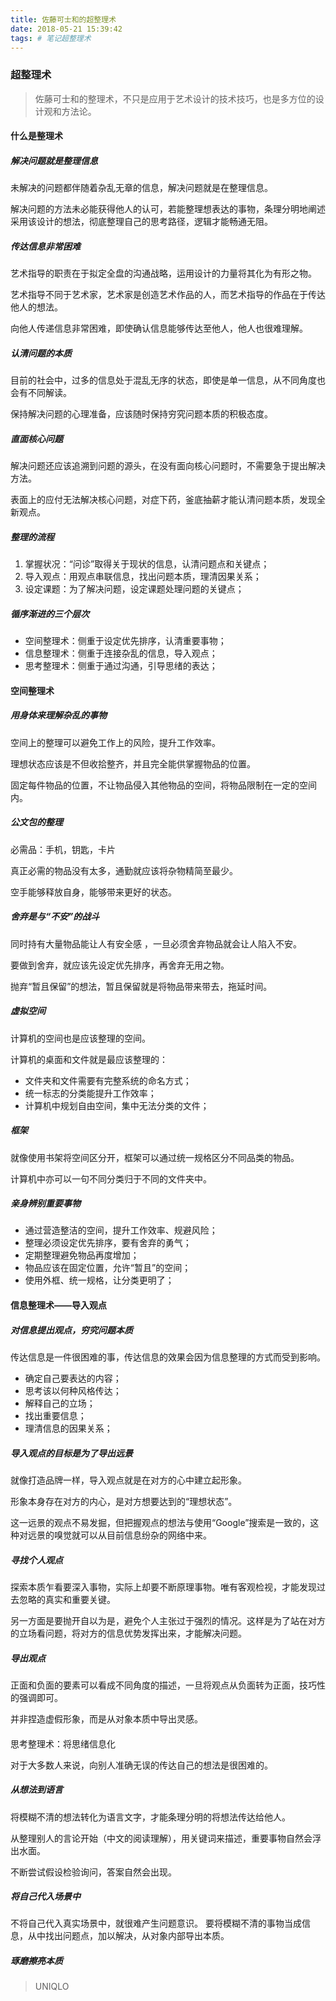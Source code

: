 ```yaml
---
title: 佐藤可士和的超整理术
date: 2018-05-21 15:39:42
tags: # 笔记超整理术
---
```


### 超整理术

> 佐藤可士和的整理术，不只是应用于艺术设计的技术技巧，也是多方位的设计观和方法论。



<!--more-->



#### 什么是整理术

##### 解决问题就是整理信息

未解决的问题都伴随着杂乱无章的信息，解决问题就是在整理信息。

解决问题的方法未必能获得他人的认可，若能整理想表达的事物，条理分明地阐述采用该设计的想法，彻底整理自己的思考路径，逻辑才能畅通无阻。

##### 传达信息非常困难

艺术指导的职责在于拟定全盘的沟通战略，运用设计的力量将其化为有形之物。

艺术指导不同于艺术家，艺术家是创造艺术作品的人，而艺术指导的作品在于传达他人的想法。

向他人传递信息非常困难，即使确认信息能够传达至他人，他人也很难理解。

##### 认清问题的本质

目前的社会中，过多的信息处于混乱无序的状态，即使是单一信息，从不同角度也会有不同解读。

保持解决问题的心理准备，应该随时保持穷究问题本质的积极态度。

##### 直面核心问题

解决问题还应该追溯到问题的源头，在没有面向核心问题时，不需要急于提出解决方法。

表面上的应付无法解决核心问题，对症下药，釜底抽薪才能认清问题本质，发现全新观点。

##### 整理的流程

1. 掌握状况：“问诊”取得关于现状的信息，认清问题点和关键点；
2. 导入观点：用观点串联信息，找出问题本质，理清因果关系；
3. 设定课题：为了解决问题，设定课题处理问题的关键点；

##### 循序渐进的三个层次

- 空间整理术：侧重于设定优先排序，认清重要事物；
- 信息整理术：侧重于连接杂乱的信息，导入观点；
- 思考整理术：侧重于通过沟通，引导思绪的表达；

#### 空间整理术

##### 用身体来理解杂乱的事物

空间上的整理可以避免工作上的风险，提升工作效率。

理想状态应该是不但收拾整齐，并且完全能供掌握物品的位置。

固定每件物品的位置，不让物品侵入其他物品的空间，将物品限制在一定的空间内。

##### 公文包的整理

必需品：手机，钥匙，卡片

真正必需的物品没有太多，通勤就应该将杂物精简至最少。

空手能够释放自身，能够带来更好的状态。

##### 舍弃是与“不安”的战斗

同时持有大量物品能让人有安全感 ，一旦必须舍弃物品就会让人陷入不安。

要做到舍弃，就应该先设定优先排序，再舍弃无用之物。

抛弃“暂且保留”的想法，暂且保留就是将物品带来带去，拖延时间。

##### 虚拟空间

计算机的空间也是应该整理的空间。

计算机的桌面和文件就是最应该整理的：

- 文件夹和文件需要有完整系统的命名方式；
- 统一标志的分类能提升工作效率；
- 计算机中规划自由空间，集中无法分类的文件；

##### 框架

就像使用书架将空间区分开，框架可以通过统一规格区分不同品类的物品。

计算机中亦可以一句不同分类归于不同的文件夹中。

##### 亲身辨别重要事物

- 通过营造整洁的空间，提升工作效率、规避风险；
- 整理必须设定优先排序，要有舍弃的勇气；
- 定期整理避免物品再度增加；
- 物品应该在固定位置，允许“暂且”的空间；
- 使用外框、统一规格，让分类更明了；

#### 信息整理术——导入观点

##### 对信息提出观点，穷究问题本质

传达信息是一件很困难的事，传达信息的效果会因为信息整理的方式而受到影响。

- 确定自己要表达的内容；
- 思考该以何种风格传达；
- 解释自己的立场；
- 找出重要信息；
- 理清信息的因果关系；

##### 导入观点的目标是为了导出远景

就像打造品牌一样，导入观点就是在对方的心中建立起形象。

形象本身存在对方的内心，是对方想要达到的“理想状态”。

这一远景的观点不易发掘，但把握观点的想法与使用“Google”搜索是一致的，这种对远景的嗅觉就可以从目前信息纷杂的网络中来。

##### 寻找个人观点

探索本质乍看要深入事物，实际上却要不断原理事物。唯有客观检视，才能发现过去忽略的真实和重要关键。

另一方面是要抛开自以为是，避免个人主张过于强烈的情况。这样是为了站在对方的立场看问题，将对方的信息优势发挥出来，才能解决问题。

##### 导出观点

正面和负面的要素可以看成不同角度的描述，一旦将观点从负面转为正面，技巧性的强调即可。

并非捏造虚假形象，而是从对象本质中导出灵感。



####  

思考整理术：将思绪信息化

对于大多数人来说，向别人准确无误的传达自己的想法是很困难的。

##### 从想法到语言

将模糊不清的想法转化为语言文字，才能条理分明的将想法传达给他人。

从整理别人的言论开始（中文的阅读理解），用关键词来描述，重要事物自然会浮出水面。

不断尝试假设检验询问，答案自然会出现。

##### 将自己代入场景中

不将自己代入真实场景中，就很难产生问题意识。
要将模糊不清的事物当成信息，从中找出问题点，加以解决，从对象内部导出本质。

##### 琢磨擦亮本质

> UNIQLO

 



















​	